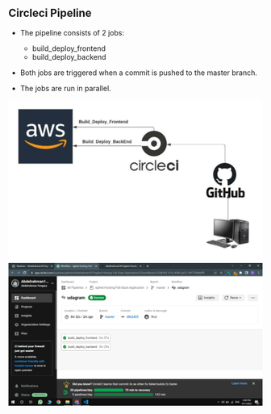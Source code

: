 ## Circleci Pipeline

- The pipeline consists of 2 jobs:
    - build_deploy_frontend
    - build_deploy_backend

- Both jobs are triggered when a commit is pushed to the master branch.
- The jobs are run in parallel.    

![Pipeline](../screenshots/pipeline.jpeg "Pipeline")
![Circleci](../screenshots/CI_2.png "Circleci")